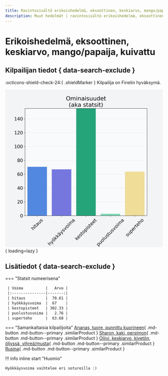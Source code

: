 ```yaml
---
title: Ravintosisältö erikoishedelmä, eksoottinen, keskiarvo, mango/papaija, kuivattu
description: Muut hedelmät | ravintosisältö erikoishedelmä, eksoottinen, keskiarvo, mango/papaija, kuivattu
---
```


# Erikoishedelmä, eksoottinen, keskiarvo, mango/papaija, kuivattu


## Kilpailijan tiedot { data-search-exclude }

:octicons-shield-check-24:{ .shieldMarker } Kilpailija on Finelin hyväksymä.

![Erikoishedelmä, eksoottinen, keskiarvo, mango/papaija, kuivattu](./images/erikoishedelma-eksoottinen-keskiarvo-mango-papaija-kuivattu.png){ loading=lazy }

## Lisätiedot { data-search-exclude }
=== "Statsit numeerisena"

     | Voima          |   Arvo |
     |:---------------|-------:|
     | hitaus         |  70.61 |
     | hyökkäysvoima  |  67    |
     | kestopisteet   | 302.33 |
     | puolustusvoima |   2.76 |
     | superteho      |  63.68 |

=== "Samankaltaisia kilpailijoita"
    [Ananas, tuore, punnittu kuorineen](/ananas-tuore-punnittu-kuorineen){ .md-button .md-button--primary .similarProduct }
    [Sharon, kaki, persimon](/sharon-kaki-persimon){ .md-button .md-button--primary .similarProduct }
    [Oliivi, keskiarvo, kivetön, öljyssä, vihreä/musta](/oliivi-keskiarvo-kiveton-oljyssa-vihrea-musta){ .md-button .md-button--primary .similarProduct }
    [Rusina](/rusina){ .md-button .md-button--primary .similarProduct }

!!! info inline start "Huomio"

    Hyökkäysvoima vaihtelee eri sotureilla :)
